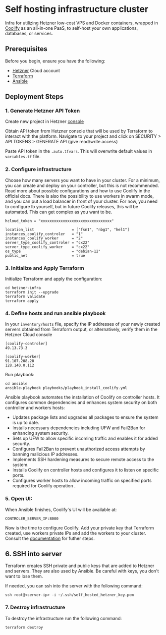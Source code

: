 # Self hosting infrastructure cluster

Infra for utilizing Hetzner low-cost VPS and Docker containers, wrapped in [Coolify](https://coolify.io) as an all-in-one PaaS, to self-host your own applications, databases, or services.

## Prerequisites

Before you begin, ensure you have the following:

- [Hetzner](https://hetzner.cloud/?ref=Ix9xCKNxJriM) Cloud account
- [Terraform](https://www.terraform.io/downloads.html)
- [Ansible](https://docs.ansible.com/ansible/latest/installation_guide/intro_installation.html)
 
## Deployment Steps

### 1. Generate Hetzner API Token

Create new project in Hetzner [console](https://console.hetzner.cloud/projects)

Obtain API token from Hetzner console that will be used by Terraform to interact with the platform. 
Navigate to your project and click on SECURITY > API TOKENS > GENERATE API (give read/write access)

Paste API token in the  `.auto.tfvars`. This will overwrite default values in `variables.tf` file.

### 2. Configure infrastructure

Choose how many servers you want to have in your cluster. For a minimum, you can create and deploy on your controller, but this is not recommended. Read more about possible configurations and how to use Coolify in the official docs. There is also the possibility to use workers in swarm mode, and you can put a load balancer in front of your cluster. For now, you need to configure lb yourself, but in future Coolify releases, this will be automated. This can get complex as you want to be.

```shell
hcloud_token = "xxxxxxxxxxxxxxxxxxxxxxxxxxxxxxxx"

location_list                 = ["fsn1", "nbg1", "hel1"]
instances_coolify_controler   = "1"
instances_coolify_worker      = "2"
server_type_coolify_controler = "cx22"
server_type_coolify_worker    = "cx22"
os_type                       = "debian-12"
public_net                    = true
```

### 3. Initialize and Apply Terraform

Initialize Terraform and apply the configuration:

```shell
cd hetzner-infra
terraform init --upgrade
terraform validate
terraform apply
```

### 4. Define hosts and run ansible playbook

In your `inventory/hosts` file, specify the IP addresses of your newly created servers obtained from Terraform output, or alternatively, verify them in the Hetzner Cloud console

```shell
[coolify-controler]
49.13.73.3

[coolify-worker]
91.107.208.20
128.140.0.112
```

Run playbook:
```shell
cd ansible
ansible-playbook playbooks/playbook_install_coolify.yml 
```
Ansible playbook automates the installation of Coolify on controller hosts. It configures common dependencies and enhances system security on both controller and workers hosts:

- Updates package lists and upgrades all packages to ensure the system is up to date.
- Installs necessary dependencies including UFW and Fail2Ban for enhancing system security.
- Sets up UFW to allow specific incoming traffic and enables it for added security.
- Configures Fail2Ban to prevent unauthorized access attempts by banning malicious IP addresses.
- Implements SSH hardening measures to secure remote access to the system.
- Installs Coolify on controller hosts and configures it to listen on specific ports.
- Configures worker hosts to allow incoming traffic on specified ports required for Coolify operation
.
### 5. Open UI:

When Ansible finishes, Coolify's UI will be available at: 

```shell
CONTROLER_SERVER_IP:8000
```

Now is the time to configure Coolify. Add your private key that Terraform created, use workers private IPs and add the workers to your cluster. Consult the [documentation](https://coolify.io/docs/) for futher steps. 

## 6. SSH into server

Terraform creates SSH private and public keys that are added to Hetzner and servers. They are also used by Ansible. Be careful with keys, you don't want to lose them.

If needed, you can ssh into the server with the following command:

```shell
ssh root@<server-ip> -i ~/.ssh/self_hosted_hetzner_key.pem
```

### 7. Destroy infrastructure

To destroy the infrastructure run the following command:

```shell
terraform destroy
```

